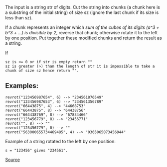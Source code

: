 The input is a string str of digits. Cut the string into chunks (a chunk here is a substring of the initial string) of size sz (ignore the last chunk if its size is less than sz).

If a chunk represents an integer which *sum of the cubes of its digits (a^3 + b^3 + ...) is divisible by 2*, reverse that chunk; otherwise rotate it to the left by one position. Put together these modified chunks and return the result as a string.

If

    sz is <= 0 or if str is empty return ""
    sz is greater (>) than the length of str it is impossible to take a chunk of size sz hence return "".

## Examples:
````
revrot("123456987654", 6) --> "234561876549"
revrot("123456987653", 6) --> "234561356789"
revrot("66443875", 4) --> "44668753"
revrot("66443875", 8) --> "64438756"
revrot("664438769", 8) --> "67834466"
revrot("123456779", 8) --> "23456771"
revrot("", 8) --> ""
revrot("123456779", 0) --> "" 
revrot("563000655734469485", 4) --> "0365065073456944"
````

Example of a string rotated to the left by one position:
````
s = "123456" gives "234561".
````

[Source](https://www.codewars.com/kata/56b5afb4ed1f6d5fb0000991)
